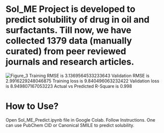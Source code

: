 # Sol_ME Project is developed to predict solubility of drug in oil and surfactants. Till now, we have collected 1379 data (manually curated) from peer reviewed journals and research articles. 
![Figure_3](https://github.com/Swayamprakashpatel/Sol_ME/assets/68001668/be9d66ec-72f9-42d6-9044-651afd9e74da)
Training RMSE is 3.1369564533233643
Validation RMSE is 2.9916229248046875
Training loss is 9.840496063232422
Validation loss is 8.949807167053223
Actual vs Predicted R-Square is 0.998

# How to Use?
Open Sol_ME_Predict.ipynb file in Google Colab. Follow Instructions. One can use PubChem CID or Canonical SMILE to predict solubility. 
